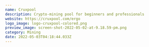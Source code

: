 ```yaml
---
name: Cruxpool
description: Crypto-mining pool for beginners and professionals
website: https://cruxpool.com/ergo
logo_image: logo-cruxpool-colored.png
preview_image: screen-shot-2022-05-02-at-9.18.59-pm.png
category: Mining
date: 2022-05-03T04:18:44.033Z
---
```

